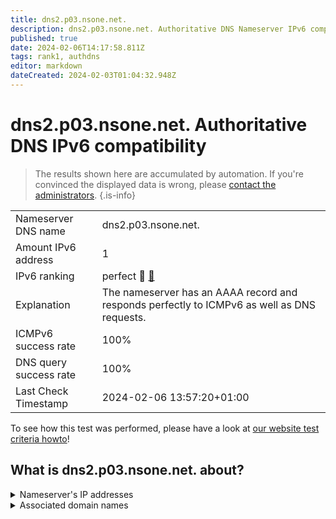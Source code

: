 ```yaml
---
title: dns2.p03.nsone.net.
description: dns2.p03.nsone.net. Authoritative DNS Nameserver IPv6 compatibility
published: true
date: 2024-02-06T14:17:58.811Z
tags: rank1, authdns
editor: markdown
dateCreated: 2024-02-03T01:04:32.948Z
---
```


# dns2.p03.nsone.net. Authoritative DNS IPv6 compatibility

> The results shown here are accumulated by automation. If you're convinced the displayed data is wrong, please [contact the administrators](/howto/chat). 
{.is-info}




|   |   |
| - | - |
| Nameserver DNS name | dns2.p03.nsone.net.
| Amount IPv6 address | 1
| IPv6 ranking | perfect :1st_place_medal: [🔗](/howto/ranking) |
| Explanation | The nameserver has an AAAA record and responds perfectly to ICMPv6 as well as DNS requests. |
| ICMPv6 success rate | 100%|
| DNS query success rate | 100% |
| Last Check Timestamp | 2024-02-06 13:57:20+01:00 |

To see how this test was performed, please have a look at [our website test criteria howto](/howto/testcriteria/authdns)!


## What is dns2.p03.nsone.net. about?




<details>
<summary>Nameserver's IP addresses</summary>

2a00:edc0:6259:7:3::2

</details>



<details>
<summary>Associated domain names</summary>

imgur.com

</details>
